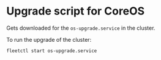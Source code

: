 # Upgrade script for CoreOS

Gets downloaded for the `os-upgrade.service` in the cluster.

To run the upgrade of the cluster:

```sh
fleetctl start os-upgrade.service
```
